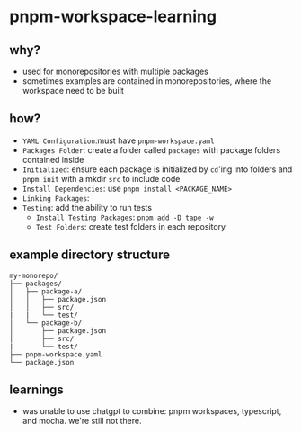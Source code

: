 # pnpm-workspace-learning

## why?
- used for monorepositories with multiple packages
- sometimes examples are contained in monorepositories, where the workspace need to be built

## how?
- `YAML Configuration`:must have `pnpm-workspace.yaml`
- `Packages Folder`: create a folder called `packages` with package folders contained inside
- `Initialized`: ensure each package is initialized by `cd`'ing into folders and `pnpm init` with a mkdir `src` to include code
- `Install Dependencies`: use `pnpm install <PACKAGE_NAME>`
- `Linking Packages`: 
- `Testing`: add the ability to run tests
    - `Install Testing Packages`: `pnpm add -D tape -w` 
    - `Test Folders`: create test folders in each repository

## example directory structure
```
my-monorepo/
├── packages/
│   ├── package-a/
│   │   ├── package.json
│   │   ├── src/
|   |   └── test/
│   └── package-b/
│       ├── package.json
│       ├── src/
|       └── test/
├── pnpm-workspace.yaml
└── package.json
```

## learnings
- was unable to use chatgpt to combine: pnpm workspaces, typescript, and mocha. we're still not there.